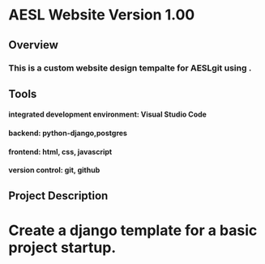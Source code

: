 # AESL Website Version 1.00

## Overview

### This is a custom website design tempalte for AESLgit  using .

## Tools
####   integrated development environment: Visual Studio Code
####   backend: python-django,postgres
####   frontend: html, css, javascript
####   version control: git, github
####   

## Project Description

#    Create a django template for a basic project startup.
